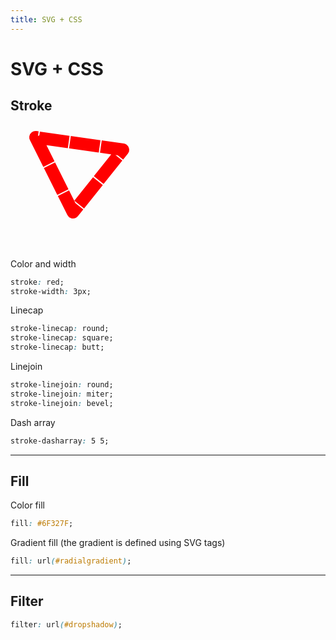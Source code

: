 ```yaml
---
title: SVG + CSS
---
```


# SVG + CSS

<section>

## Stroke

<svg width="200" height="200" viewBox="0 0 100 100" preserveAspectRatio="xMidYMid" version="1.1" xmlns="http://www.w3.org/2000/svg">
  <g>
    <path style="stroke: red; stroke-width: 10px; stroke-linejoin: round; fill: none; stroke-dasharray: 24 1;" d="M20 10 L50 70 L 90 20 Z">
  </g>
</svg>

Color and width
```css
stroke: red;
stroke-width: 3px;
```

Linecap
```css
stroke-linecap: round;
stroke-linecap: square;
stroke-linecap: butt;
```

Linejoin
```css
stroke-linejoin: round;
stroke-linejoin: miter;
stroke-linejoin: bevel;
```

Dash array
```css
stroke-dasharray: 5 5;
```

</section>

---

<section>

## Fill

Color fill
```css
fill: #6F327F;
```

Gradient fill (the gradient is defined using SVG tags)
```css
fill: url(#radialgradient);
```

</section>

---

<section>

## Filter
```css
filter: url(#dropshadow);
```

</section>